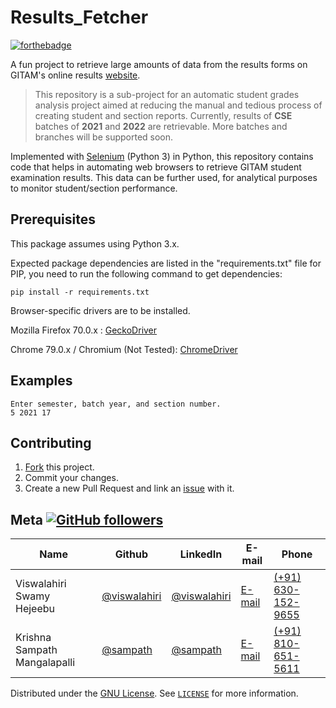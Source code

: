 # Results_Fetcher

[![forthebadge](https://forthebadge.com/images/badges/made-with-python.svg)](https://forthebadge.com)

A fun project to retrieve large amounts of data from the results forms on GITAM's online results [website](https://doeresults.gitam.edu/onlineresults/pages/Newgrdcrdinput1.aspx).

> This repository is a sub-project for an automatic student grades analysis project aimed at reducing the manual and tedious process of creating student and section reports. Currently, results of **CSE** batches of **2021** and **2022** are retrievable. More batches and branches will be supported soon.

Implemented with [Selenium](https://github.com/SeleniumHQ/selenium) (Python 3) in Python, this repository contains code that helps in automating web browsers to retrieve GITAM student examination results. This data can be further used, for analytical purposes to monitor student/section performance.


## Prerequisites

This package assumes using Python 3.x. 

Expected package dependencies are listed in the "requirements.txt" file for PIP, you need to run the following command to get dependencies:
```
pip install -r requirements.txt
```

Browser-specific drivers are to be installed.

Mozilla Firefox 70.0.x : [GeckoDriver](https://github.com/mozilla/geckodriver/releases/download/v0.24.0/geckodriver-v0.24.0-win64.zip)

Chrome 79.0.x / Chromium (Not Tested): [ChromeDriver](https://chromedriver.storage.googleapis.com/79.0.3945.36/chromedriver_win32.zip)

## Examples

```
Enter semester, batch year, and section number.
5 2021 17
```

## Contributing

1. [Fork](https://github.com/Viswalahiri/Results_Fetcher/fork) this project.
2. Commit your changes.
3. Create a new Pull Request and link an [issue](https://github.com/Viswalahiri/Results_Fetcher/issues/new) with it.


## Meta [![GitHub followers](https://img.shields.io/github/followers/viswalahiri.svg?style=social&label=Follow&maxAge=2592000)](https://github.com/viswalahiri?tab=followers)


| Name | Github | LinkedIn | E-mail | Phone|
| --- | --- | --- | --- | --- |
| Viswalahiri Swamy Hejeebu | [@viswalahiri](https://github.com/viswalahiri) | [@viswalahiri](https://www.linkedin.com/in/viswalahiri/) |[E-mail](mailto:viswalahiriswamyh@gmail.com) | [(+91) 630-152-9655](tel:+916301529655)
| Krishna Sampath Mangalapalli |[@sampath](https://github.com/krishnasampath23)| [@sampath](https://www.linkedin.com/in/krishna-sampath-mangalapalli-0b4a62181/) | [E-mail](mailto:krishnasampath23@gmail.com) | [(+91) 810-651-5611](tel:+918106515611)

<!--
Viswalahiri Swamy Hejeebu – [@viswalahiri](https://github.com/viswalahiri) – Message me on [LinkedIn](https://www.linkedin.com/in/viswalahiri/) or send me an [e-mail](mailto:viswalahiriswamyh@gmail.com) for any queries.

Krishna Sampath Mangalapalli – Message him on [LinkedIn](https://www.linkedin.com/in/krishna-sampath-mangalapalli-0b4a62181/) or send him an [e-mail](mailto:krishnasampath23@gmail.com) for any queries.
-->

Distributed under the [GNU License](https://opensource.org/licenses/GPL-3.0). See [`LICENSE`](https://github.com/Viswalahiri/Results_Fetcher/blob/master/LICENSE) for more information.
